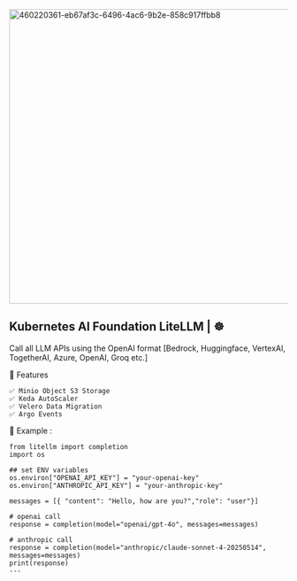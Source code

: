 <img width="960" height="532" alt="460220361-eb67af3c-6496-4ac6-9b2e-858c917ffbb8" src="https://github.com/user-attachments/assets/b1ddcc59-ca08-4c17-bb55-27645e55cf2f" />


## Kubernetes AI Foundation LiteLLM | ☸️
Call all LLM APIs using the OpenAI format [Bedrock, Huggingface, VertexAI, TogetherAI, Azure, OpenAI, Groq etc.] 

🎯 Features
```
✅ Minio Object S3 Storage
✅ Keda AutoScaler 
✅ Velero Data Migration
✅ Argo Events 

```

🔨 Example : 

```
from litellm import completion
import os

## set ENV variables
os.environ["OPENAI_API_KEY"] = "your-openai-key"
os.environ["ANTHROPIC_API_KEY"] = "your-anthropic-key"

messages = [{ "content": "Hello, how are you?","role": "user"}]

# openai call
response = completion(model="openai/gpt-4o", messages=messages)

# anthropic call
response = completion(model="anthropic/claude-sonnet-4-20250514", messages=messages)
print(response)
---
